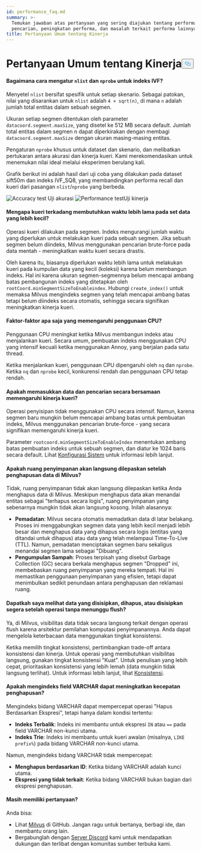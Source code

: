 ```yaml
---
id: performance_faq.md
summary: >-
  Temukan jawaban atas pertanyaan yang sering diajukan tentang performa
  pencarian, peningkatan performa, dan masalah terkait performa lainnya.
title: Pertanyaan Umum tentang Kinerja
---
```

<h1 id="Performance-FAQ" class="common-anchor-header">Pertanyaan Umum tentang Kinerja<button data-href="#Performance-FAQ" class="anchor-icon" translate="no">
      <svg translate="no"
        aria-hidden="true"
        focusable="false"
        height="20"
        version="1.1"
        viewBox="0 0 16 16"
        width="16"
      >
        <path
          fill="#0092E4"
          fill-rule="evenodd"
          d="M4 9h1v1H4c-1.5 0-3-1.69-3-3.5S2.55 3 4 3h4c1.45 0 3 1.69 3 3.5 0 1.41-.91 2.72-2 3.25V8.59c.58-.45 1-1.27 1-2.09C10 5.22 8.98 4 8 4H4c-.98 0-2 1.22-2 2.5S3 9 4 9zm9-3h-1v1h1c1 0 2 1.22 2 2.5S13.98 12 13 12H9c-.98 0-2-1.22-2-2.5 0-.83.42-1.64 1-2.09V6.25c-1.09.53-2 1.84-2 3.25C6 11.31 7.55 13 9 13h4c1.45 0 3-1.69 3-3.5S14.5 6 13 6z"
        ></path>
      </svg>
    </button></h1><h4 id="How-to-set-nlist-and-nprobe-for-IVF-indexes" class="common-anchor-header">Bagaimana cara mengatur <code translate="no">nlist</code> dan <code translate="no">nprobe</code> untuk indeks IVF?</h4><p>Menyetel <code translate="no">nlist</code> bersifat spesifik untuk setiap skenario. Sebagai patokan, nilai yang disarankan untuk <code translate="no">nlist</code> adalah <code translate="no">4 × sqrt(n)</code>, di mana <code translate="no">n</code> adalah jumlah total entitas dalam sebuah segmen.</p>
<p>Ukuran setiap segmen ditentukan oleh parameter <code translate="no">datacoord.segment.maxSize</code>, yang disetel ke 512 MB secara default. Jumlah total entitas dalam segmen n dapat diperkirakan dengan membagi <code translate="no">datacoord.segment.maxSize</code> dengan ukuran masing-masing entitas.</p>
<p>Pengaturan <code translate="no">nprobe</code> khusus untuk dataset dan skenario, dan melibatkan pertukaran antara akurasi dan kinerja kueri. Kami merekomendasikan untuk menemukan nilai ideal melalui eksperimen berulang kali.</p>
<p>Grafik berikut ini adalah hasil dari uji coba yang dilakukan pada dataset sift50m dan indeks IVF_SQ8, yang membandingkan performa recall dan kueri dari pasangan <code translate="no">nlist</code>/<code translate="no">nprobe</code> yang berbeda.</p>
<p>
  
   <span class="img-wrapper"> <img translate="no" src="/docs/v2.4.x/assets/accuracy_nlist_nprobe.png" alt="Accuracy test" class="doc-image" id="accuracy-test" />
   </span> <span class="img-wrapper"> <span>Uji akurasi</span> </span> <span class="img-wrapper"> <img translate="no" src="/docs/v2.4.x/assets/performance_nlist_nprobe.png" alt="Performance test" class="doc-image" id="performance-test" /><span>Uji kinerja</span> </span></p>
<h4 id="Why-do-queries-sometimes-take-longer-on-smaller-datasets" class="common-anchor-header">Mengapa kueri terkadang membutuhkan waktu lebih lama pada set data yang lebih kecil?</h4><p>Operasi kueri dilakukan pada segmen. Indeks mengurangi jumlah waktu yang diperlukan untuk melakukan kueri pada sebuah segmen. Jika sebuah segmen belum diindeks, Milvus menggunakan pencarian brute-force pada data mentah - meningkatkan waktu kueri secara drastis.</p>
<p>Oleh karena itu, biasanya diperlukan waktu lebih lama untuk melakukan kueri pada kumpulan data yang kecil (koleksi) karena belum membangun indeks. Hal ini karena ukuran segmen-segmennya belum mencapai ambang batas pembangunan indeks yang ditetapkan oleh <code translate="no">rootCoord.minSegmentSizeToEnableindex</code>. Hubungi <code translate="no">create_index()</code> untuk memaksa Milvus mengindeks segmen yang telah mencapai ambang batas tetapi belum diindeks secara otomatis, sehingga secara signifikan meningkatkan kinerja kueri.</p>
<h4 id="What-factors-impact-CPU-usage" class="common-anchor-header">Faktor-faktor apa saja yang memengaruhi penggunaan CPU?</h4><p>Penggunaan CPU meningkat ketika Milvus membangun indeks atau menjalankan kueri. Secara umum, pembuatan indeks menggunakan CPU yang intensif kecuali ketika menggunakan Annoy, yang berjalan pada satu thread.</p>
<p>Ketika menjalankan kueri, penggunaan CPU dipengaruhi oleh <code translate="no">nq</code> dan <code translate="no">nprobe</code>. Ketika <code translate="no">nq</code> dan <code translate="no">nprobe</code> kecil, konkurensi rendah dan penggunaan CPU tetap rendah.</p>
<h4 id="Does-simultaneously-inserting-data-and-searching-impact-query-performance" class="common-anchor-header">Apakah memasukkan data dan pencarian secara bersamaan memengaruhi kinerja kueri?</h4><p>Operasi penyisipan tidak menggunakan CPU secara intensif. Namun, karena segmen baru mungkin belum mencapai ambang batas untuk pembuatan indeks, Milvus menggunakan pencarian brute-force - yang secara signifikan memengaruhi kinerja kueri.</p>
<p>Parameter <code translate="no">rootcoord.minSegmentSizeToEnableIndex</code> menentukan ambang batas pembuatan indeks untuk sebuah segmen, dan diatur ke 1024 baris secara default. Lihat <a href="/docs/id/v2.4.x/system_configuration.md">Konfigurasi Sistem</a> untuk informasi lebih lanjut.</p>
<h4 id="Is-storage-space-released-right-after-data-deletion-in-Milvus" class="common-anchor-header">Apakah ruang penyimpanan akan langsung dilepaskan setelah penghapusan data di Milvus?</h4><p>Tidak, ruang penyimpanan tidak akan langsung dilepaskan ketika Anda menghapus data di Milvus. Meskipun menghapus data akan menandai entitas sebagai "terhapus secara logis", ruang penyimpanan yang sebenarnya mungkin tidak akan langsung kosong. Inilah alasannya:</p>
<ul>
<li><strong>Pemadatan</strong>: Milvus secara otomatis memadatkan data di latar belakang. Proses ini menggabungkan segmen data yang lebih kecil menjadi lebih besar dan menghapus data yang dihapus secara logis (entitas yang ditandai untuk dihapus) atau data yang telah melampaui Time-To-Live (TTL). Namun, pemadatan menciptakan segmen baru sekaligus menandai segmen lama sebagai "Dibuang".</li>
<li><strong>Pengumpulan Sampah</strong>: Proses terpisah yang disebut Garbage Collection (GC) secara berkala menghapus segmen "Dropped" ini, membebaskan ruang penyimpanan yang mereka tempati. Hal ini memastikan penggunaan penyimpanan yang efisien, tetapi dapat menimbulkan sedikit penundaan antara penghapusan dan reklamasi ruang.</li>
</ul>
<h4 id="Can-I-see-inserted-deleted-or-upserted-data-immediately-after-the-operation-without-waiting-for-a-flush" class="common-anchor-header">Dapatkah saya melihat data yang disisipkan, dihapus, atau disisipkan segera setelah operasi tanpa menunggu flush?</h4><p>Ya, di Milvus, visibilitas data tidak secara langsung terkait dengan operasi flush karena arsitektur pemilahan komputasi penyimpanannya. Anda dapat mengelola keterbacaan data menggunakan tingkat konsistensi.</p>
<p>Ketika memilih tingkat konsistensi, pertimbangkan trade-off antara konsistensi dan kinerja. Untuk operasi yang membutuhkan visibilitas langsung, gunakan tingkat konsistensi "Kuat". Untuk penulisan yang lebih cepat, prioritaskan konsistensi yang lebih lemah (data mungkin tidak langsung terlihat). Untuk informasi lebih lanjut, lihat <a href="/docs/id/v2.4.x/consistency.md">Konsistensi</a>.</p>
<h4 id="Can-indexing-a-VARCHAR-field-improve-deletion-speed" class="common-anchor-header">Apakah mengindeks field VARCHAR dapat meningkatkan kecepatan penghapusan?</h4><p>Mengindeks bidang VARCHAR dapat mempercepat operasi "Hapus Berdasarkan Ekspresi", tetapi hanya dalam kondisi tertentu:</p>
<ul>
<li><strong>Indeks Terbalik</strong>: Indeks ini membantu untuk ekspresi <code translate="no">IN</code> atau <code translate="no">==</code> pada field VARCHAR non-kunci utama.</li>
<li><strong>Indeks Trie</strong>: Indeks ini membantu untuk kueri awalan (misalnya, <code translate="no">LIKE prefix%</code>) pada bidang VARCHAR non-kunci utama.</li>
</ul>
<p>Namun, mengindeks bidang VARCHAR tidak mempercepat:</p>
<ul>
<li><strong>Menghapus berdasarkan ID</strong>: Ketika bidang VARCHAR adalah kunci utama.</li>
<li><strong>Ekspresi yang tidak terkait</strong>: Ketika bidang VARCHAR bukan bagian dari ekspresi penghapusan.</li>
</ul>
<h4 id="Still-have-questions" class="common-anchor-header">Masih memiliki pertanyaan?</h4><p>Anda bisa:</p>
<ul>
<li>Lihat <a href="https://github.com/milvus-io/milvus/issues">Milvus</a> di GitHub. Jangan ragu untuk bertanya, berbagi ide, dan membantu orang lain.</li>
<li>Bergabunglah dengan <a href="https://discord.com/invite/8uyFbECzPX">Server Discord</a> kami untuk mendapatkan dukungan dan terlibat dengan komunitas sumber terbuka kami.</li>
</ul>
